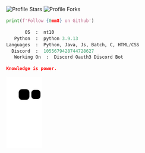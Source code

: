 <img src="https://img.shields.io/badge/dynamic/json?&label=Total%20Stars&color=bb2527&style=flat&style=for-the-badge&query=%24.stars&url=https://api.github-star-counter.workers.dev/user/0mm8" alt="Profile Stars"></a>
<img src="https://img.shields.io/badge/dynamic/json?&label=Total%20Forks&color=bb2527&style=flat&style=for-the-badge&query=%24.forks&url=https://api.github-star-counter.workers.dev/user/0mm8" alt="Profile Forks"></a>

```python
print(f'Follow {0mm8} on Github')
```

```python
       OS  :  nt10
   Python  :  python 3.9.13
Languages  :  Python, Java, Js, Batch, C, HTML/CSS
  Discord  :  1055679428744728627
   Working On  :  Discord Oauth3 Discord Bot
```

```json
Knowledge is power.
```

<a href="https://discord.gg/fnsell" target="_blank"><img src="https://github.com/AstraaDev/AstraaDev/blob/output/github-contribution-grid-snake.svg" alt="snake"></a>
